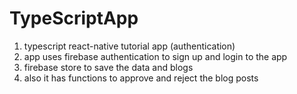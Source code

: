 # TypeScriptApp
1. typescript react-native tutorial app (authentication)
2. app uses firebase authentication to sign up and login to the app
3. firebase store to save the data and blogs
4. also it has functions to approve and reject the blog posts
